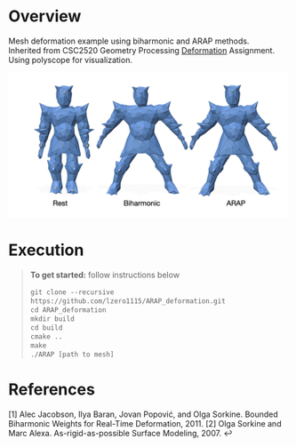 # Overview
Mesh deformation example using biharmonic and ARAP methods.  
Inherited from CSC2520 Geometry Processing [Deformation](https://github.com/alecjacobson/geometry-processing-deformation) Assignment.  
Using polyscope for visualization.  

<img src="deformation.png" alt="img1" width="800"/>   

# Execution
> **To get started:** follow instructions below
> 
>     git clone --recursive https://github.com/lzero1115/ARAP_deformation.git
>     cd ARAP_deformation
>     mkdir build
>     cd build
>     cmake ..
>     make
>     ./ARAP [path to mesh]
> 

# References
[1] Alec Jacobson, Ilya Baran, Jovan Popović, and Olga Sorkine. Bounded Biharmonic Weights for Real-Time Deformation, 2011. 
[2] Olga Sorkine and Marc Alexa. As-rigid-as-possible Surface Modeling, 2007. ↩
